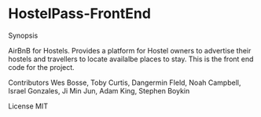 # HostelPass-FrontEnd

Synopsis

AirBnB for Hostels. Provides a platform for Hostel owners to advertise their hostels and travellers to locate availalbe places to stay.  This is the front end code for the project.  

Contributors Wes Bosse, Toby Curtis, Dangermin FIeld, Noah Campbell, Israel Gonzales, Ji Min Jun, Adam King, Stephen Boykin

License MIT
